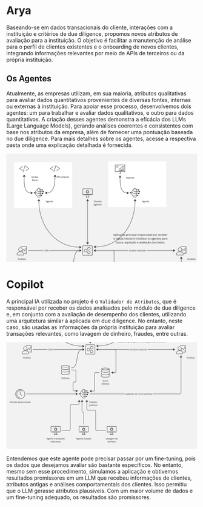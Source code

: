 # Arya

Baseando-se em dados transacionais do cliente, interações com a instituição e critérios de due diligence, propomos novos atributos de avaliação para a instituição. O objetivo é facilitar a manutenção de análise para o perfil de clientes existentes e o onboarding de novos clientes, integrando informações relevantes por meio de APIs de terceiros ou da própria instituição.

## Os Agentes

Atualmente, as empresas utilizam, em sua maioria, atributos qualitativas para avaliar dados quantitativos provenientes de diversas fontes, internas ou externas à instituição. Para apoiar esse processo, desenvolvemos dois agentes: um para trabalhar e avaliar dados qualitativos, e outro para dados quantitativos. A criação desses agentes demonstra a eficácia dos LLMs (Large Language Models), gerando análises coerentes e consistentes com base nos atributos da empresa, além de fornecer uma pontuação baseada no due diligence. Para mais detalhes sobre os agentes, acesse a respectiva pasta onde uma explicação detalhada é fornecida.

![Agentes](imagem/FluxoDeD.jpg)

# Copilot

A principal IA utilizada no projeto é o `Validador de Atributos`, que é responsável por receber os dados analisados pelo módulo de due diligence e, em conjunto com a avaliação de desempenho dos clientes, utilizando uma arquitetura similar à aplicada em due diligence. No entanto, neste caso, são usadas as informações da própria instituição para avaliar transações relevantes, como lavagem de dinheiro, fraudes, entre outras. 

![Copilot](imagem/FluxoCopilot.jpg)

Entendemos que este agente pode precisar passar por um fine-tuning, pois os dados que desejamos avaliar são bastante específicos. No entanto, mesmo sem esse procedimento, simulamos a aplicação e obtivemos resultados promissores em um LLM que recebeu informações de clientes, atributos antigas e análises comportamentais dos clientes. Isso permitiu que o LLM gerasse atributos plausíveis. Com um maior volume de dados e um fine-tuning adequado, os resultados são promissores.

